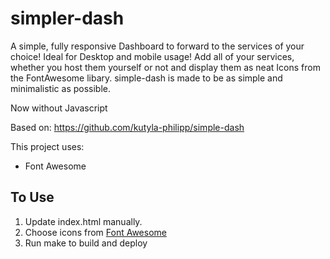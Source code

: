 # simpler-dash

A simple, fully responsive Dashboard to forward to the services of your choice! Ideal for Desktop and mobile usage!
Add all of your services, whether you host them yourself or not and display them as neat Icons from the FontAwesome libary.
simple-dash is made to be as simple and minimalistic as possible. 

Now without Javascript

Based on: https://github.com/kutyla-philipp/simple-dash

This project uses:
- Font Awesome

## To Use
1. Update index.html manually.
2. Choose icons from [Font Awesome](http://fontawesome.io/icons/)
3. Run make to build and deploy

